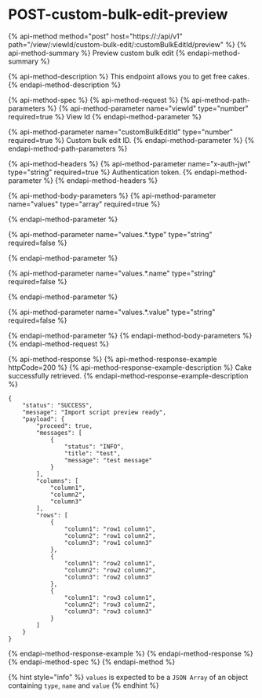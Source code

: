 # POST-custom-bulk-edit-preview

{% api-method method="post" host="https://<host>:<port>/api/v1" path="/view/:viewId/custom-bulk-edit/:customBulkEditId/preview" %}
{% api-method-summary %}
Preview custom bulk edit
{% endapi-method-summary %}

{% api-method-description %}
This endpoint allows you to get free cakes.
{% endapi-method-description %}

{% api-method-spec %}
{% api-method-request %}
{% api-method-path-parameters %}
{% api-method-parameter name="viewId" type="number" required=true %}
View Id
{% endapi-method-parameter %}

{% api-method-parameter name="customBulkEditId" type="number" required=true %}
Custom bulk edit ID.
{% endapi-method-parameter %}
{% endapi-method-path-parameters %}

{% api-method-headers %}
{% api-method-parameter name="x-auth-jwt" type="string" required=true %}
Authentication token.
{% endapi-method-parameter %}
{% endapi-method-headers %}

{% api-method-body-parameters %}
{% api-method-parameter name="values" type="array" required=true %}

{% endapi-method-parameter %}

{% api-method-parameter name="values.\*.type" type="string" required=false %}

{% endapi-method-parameter %}

{% api-method-parameter name="values.\*.name" type="string" required=false %}

{% endapi-method-parameter %}

{% api-method-parameter name="values.\*.value" type="string" required=false %}

{% endapi-method-parameter %}
{% endapi-method-body-parameters %}
{% endapi-method-request %}

{% api-method-response %}
{% api-method-response-example httpCode=200 %}
{% api-method-response-example-description %}
Cake successfully retrieved.
{% endapi-method-response-example-description %}

```
{
    "status": "SUCCESS",
    "message": "Import script preview ready",
    "payload": {
        "proceed": true,
        "messages": [
            {
                "status": "INFO",
                "title": "test",
                "message": "test message"
            }
        ],
        "columns": [
            "column1",
            "column2",
            "column3"
        ],
        "rows": [
            {
                "column1": "row1 column1",
                "column2": "row1 column2",
                "column3": "row1 column3"
            },
            {
                "column1": "row2 column1",
                "column2": "row2 column2",
                "column3": "row2 column3"
            },
            {
                "column1": "row3 column1",
                "column2": "row3 column2",
                "column3": "row3 column3"
            }
        ]
    }
}
```
{% endapi-method-response-example %}
{% endapi-method-response %}
{% endapi-method-spec %}
{% endapi-method %}

{% hint style="info" %}
`values` is expected to be a `JSON Array` of an object containing `type`, `name` and `value`
{% endhint %}

